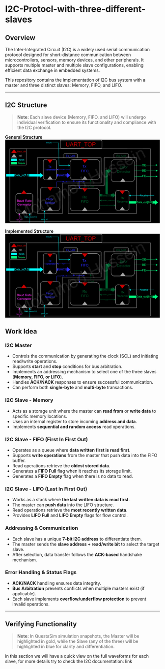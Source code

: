 # I2C-Protocl-with-three-different-slaves

## Overview
The Inter-Integrated Circuit (I2C) is a widely used serial communication protocol designed for short-distance communication between microcontrollers, sensors, memory devices, and other peripherals. It supports multiple master and multiple slave configurations, enabling efficient data exchange in embedded systems.

This repository contains the implementation of I2C bus system with a master and three distinct slaves: Memory, FIFO, and LIFO.

---

## I2C Structure

> **Note:** Each slave device (Memory, FIFO, and LIFO) will undergo individual verification to ensure its functionality and compliance with the I2C protocol.

**General Structure** 
![I2C general](https://github.com/MohamedHussein27/UART-With-FIFOs/blob/main/Structure/UART%20Structure.png)

**Implemented Structure**
![I2C implemented](https://github.com/MohamedHussein27/UART-With-FIFOs/blob/main/Structure/UART%20Structure.png)

## Work Idea

### I2C Master
- Controls the communication by generating the clock (SCL) and initiating read/write operations.
- Supports **start** and **stop** conditions for bus arbitration.
- Implements an addressing mechanism to select one of the three slaves (**Memory, FIFO, or LIFO**).
- Handles **ACK/NACK** responses to ensure successful communication.
- Can perform both **single-byte** and **multi-byte** transactions.

### I2C Slave - Memory
- Acts as a storage unit where the master can **read from** or **write data** to specific memory locations.
- Uses an internal register to store incoming **address and data**.
- Implements **sequential and random access** read operations.

### I2C Slave - FIFO (First In First Out)
- Operates as a queue where **data written first is read first**.
- Supports **write operations** from the master that push data into the FIFO buffer.
- Read operations retrieve the **oldest stored data**.
- Generates a **FIFO Full** flag when it reaches its storage limit.
- Generates a **FIFO Empty** flag when there is no data to read.

### I2C Slave - LIFO (Last In First Out)
- Works as a stack where **the last written data is read first**.
- The master can **push data** into the LIFO structure.
- Read operations retrieve the **most recently written data**.
- Provides **LIFO Full** and **LIFO Empty** flags for flow control.

### Addressing & Communication
- Each slave has a unique **7-bit I2C address** to differentiate them.
- The master sends the **slave address + read/write bit** to select the target slave.
- After selection, data transfer follows the **ACK-based** handshake mechanism.

### Error Handling & Status Flags
- **ACK/NACK** handling ensures data integrity.
- **Bus Arbitration** prevents conflicts when multiple masters exist (if applicable).
- Each slave implements **overflow/underflow protection** to prevent invalid operations.

---

## Verifying Functionality

> **Note:** In QuestaSim simulation snapshots, the Master will be highlighted in gold, while the Slave (any of the three) will be highlighted in blue for clarity and differentiation.

in this section we will have a quick view on the full waveforms for each slave, for more details try to check the I2C documentation: link

